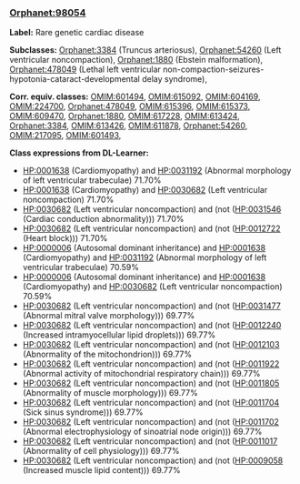 
### [Orphanet:98054](http://www.orpha.net/ORDO/Orphanet_98054)
**Label:** Rare genetic cardiac disease

**Subclasses:** [Orphanet:3384](http://www.orpha.net/ORDO/Orphanet_3384) (Truncus arteriosus), [Orphanet:54260](http://www.orpha.net/ORDO/Orphanet_54260) (Left ventricular noncompaction), [Orphanet:1880](http://www.orpha.net/ORDO/Orphanet_1880) (Ebstein malformation), [Orphanet:478049](http://www.orpha.net/ORDO/Orphanet_478049) (Lethal left ventricular non-compaction-seizures-hypotonia-cataract-developmental delay syndrome), 

**Corr. equiv. classes:** [OMIM:601494](http://purl.obolibrary.org/obo/OMIM_601494), [OMIM:615092](http://purl.obolibrary.org/obo/OMIM_615092), [OMIM:604169](http://purl.obolibrary.org/obo/OMIM_604169), [OMIM:224700](http://purl.obolibrary.org/obo/OMIM_224700), [Orphanet:478049](http://www.orpha.net/ORDO/Orphanet_478049), [OMIM:615396](http://purl.obolibrary.org/obo/OMIM_615396), [OMIM:615373](http://purl.obolibrary.org/obo/OMIM_615373), [OMIM:609470](http://purl.obolibrary.org/obo/OMIM_609470), [Orphanet:1880](http://www.orpha.net/ORDO/Orphanet_1880), [OMIM:617228](http://purl.obolibrary.org/obo/OMIM_617228), [OMIM:613424](http://purl.obolibrary.org/obo/OMIM_613424), [Orphanet:3384](http://www.orpha.net/ORDO/Orphanet_3384), [OMIM:613426](http://purl.obolibrary.org/obo/OMIM_613426), [OMIM:611878](http://purl.obolibrary.org/obo/OMIM_611878), [Orphanet:54260](http://www.orpha.net/ORDO/Orphanet_54260), [OMIM:217095](http://purl.obolibrary.org/obo/OMIM_217095), [OMIM:601493](http://purl.obolibrary.org/obo/OMIM_601493), 

**Class expressions from DL-Learner:**

- [HP:0001638](http://purl.obolibrary.org/obo/HP_0001638) (Cardiomyopathy) and [HP:0031192](http://purl.obolibrary.org/obo/HP_0031192) (Abnormal morphology of left ventricular trabeculae) 71.70%
- [HP:0001638](http://purl.obolibrary.org/obo/HP_0001638) (Cardiomyopathy) and [HP:0030682](http://purl.obolibrary.org/obo/HP_0030682) (Left ventricular noncompaction) 71.70%
- [HP:0030682](http://purl.obolibrary.org/obo/HP_0030682) (Left ventricular noncompaction) and (not ([HP:0031546](http://purl.obolibrary.org/obo/HP_0031546) (Cardiac conduction abnormality))) 71.70%
- [HP:0030682](http://purl.obolibrary.org/obo/HP_0030682) (Left ventricular noncompaction) and (not ([HP:0012722](http://purl.obolibrary.org/obo/HP_0012722) (Heart block))) 71.70%
- [HP:0000006](http://purl.obolibrary.org/obo/HP_0000006) (Autosomal dominant inheritance) and [HP:0001638](http://purl.obolibrary.org/obo/HP_0001638) (Cardiomyopathy) and [HP:0031192](http://purl.obolibrary.org/obo/HP_0031192) (Abnormal morphology of left ventricular trabeculae) 70.59%
- [HP:0000006](http://purl.obolibrary.org/obo/HP_0000006) (Autosomal dominant inheritance) and [HP:0001638](http://purl.obolibrary.org/obo/HP_0001638) (Cardiomyopathy) and [HP:0030682](http://purl.obolibrary.org/obo/HP_0030682) (Left ventricular noncompaction) 70.59%
- [HP:0030682](http://purl.obolibrary.org/obo/HP_0030682) (Left ventricular noncompaction) and (not ([HP:0031477](http://purl.obolibrary.org/obo/HP_0031477) (Abnormal mitral valve morphology))) 69.77%
- [HP:0030682](http://purl.obolibrary.org/obo/HP_0030682) (Left ventricular noncompaction) and (not ([HP:0012240](http://purl.obolibrary.org/obo/HP_0012240) (Increased intramyocellular lipid droplets))) 69.77%
- [HP:0030682](http://purl.obolibrary.org/obo/HP_0030682) (Left ventricular noncompaction) and (not ([HP:0012103](http://purl.obolibrary.org/obo/HP_0012103) (Abnormality of the mitochondrion))) 69.77%
- [HP:0030682](http://purl.obolibrary.org/obo/HP_0030682) (Left ventricular noncompaction) and (not ([HP:0011922](http://purl.obolibrary.org/obo/HP_0011922) (Abnormal activity of mitochondrial respiratory chain))) 69.77%
- [HP:0030682](http://purl.obolibrary.org/obo/HP_0030682) (Left ventricular noncompaction) and (not ([HP:0011805](http://purl.obolibrary.org/obo/HP_0011805) (Abnormality of muscle morphology))) 69.77%
- [HP:0030682](http://purl.obolibrary.org/obo/HP_0030682) (Left ventricular noncompaction) and (not ([HP:0011704](http://purl.obolibrary.org/obo/HP_0011704) (Sick sinus syndrome))) 69.77%
- [HP:0030682](http://purl.obolibrary.org/obo/HP_0030682) (Left ventricular noncompaction) and (not ([HP:0011702](http://purl.obolibrary.org/obo/HP_0011702) (Abnormal electrophysiology of sinoatrial node origin))) 69.77%
- [HP:0030682](http://purl.obolibrary.org/obo/HP_0030682) (Left ventricular noncompaction) and (not ([HP:0011017](http://purl.obolibrary.org/obo/HP_0011017) (Abnormality of cell physiology))) 69.77%
- [HP:0030682](http://purl.obolibrary.org/obo/HP_0030682) (Left ventricular noncompaction) and (not ([HP:0009058](http://purl.obolibrary.org/obo/HP_0009058) (Increased muscle lipid content))) 69.77%



